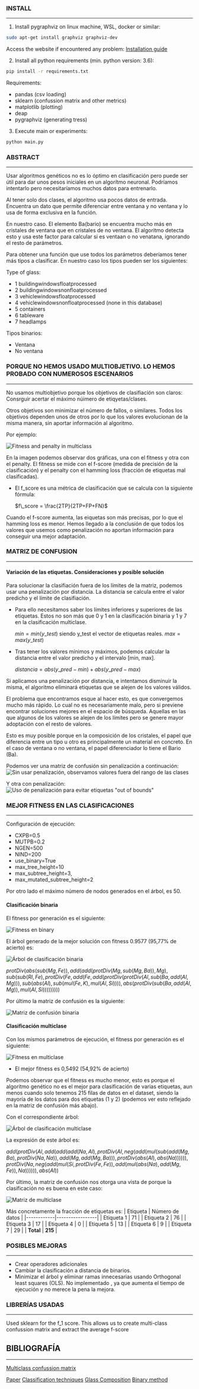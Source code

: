 ### INSTALL

---

1. Install pygraphviz on linux machine, WSL, docker or similar:

```bash
sudo apt-get install graphviz graphviz-dev
```

Access the website if encountered any problem: [Installation guide](https://pygraphviz.github.io/documentation/latest/install.html)

2. Install all python requirements (min. python version: 3.6):

```bash
pip install -r requirements.txt
```

Requirements:

- pandas (csv loading)
- sklearn (confussion matrix and other metrics)
- matplotlib (plotting)
- deap
- pygraphviz (generating tress)

3. Execute main or experiments:

```bash
python main.py
```

### ABSTRACT

---

Usar algoritmos genéticos no es lo óptimo en clasificación pero puede ser útil para dar unos pesos iniciales en un algorítmo neuronal. Podríamos intentarlo pero necesitaríamos muchos datos para entrenarlo.

Al tener solo dos clases, el algoritmo usa pocos datos de entrada.
Encuentra un dato que permite diferenciar entre ventana y no ventana y lo usa de forma exclusiva en la función.

En nuestro caso. El elemento Ba(bario) se encuentra mucho más en cristales de ventana que en cristales de no ventana.
El algoritmo detecta esto y usa este factor para calcular si es ventaan o no venatana, ignorando el resto de parámetros.

Para obtener una función que use todos los parámetros deberíamos tener más tipos a clasificar.
En nuestro caso los tipos pueden ser los siguientes:

Type of glass:

- 1 buildingwindowsfloatprocessed
- 2 buildingwindowsnonfloatprocessed
- 3 vehiclewindowsfloatprocessed
- 4 vehiclewindowsnonfloatprocessed (none in this database)
- 5 containers
- 6 tableware
- 7 headlamps

Tipos binarios:

- Ventana
- No ventana

### PORQUE NO HEMOS USADO MULTIOBJETIVO. LO HEMOS PROBADO CON NUMEROSOS ESCENARIOS

---

No usamos multiobjetivo porque los objetivos de clasifiación son claros: Consrguir acertar el máximo núimero de etiqyetas/clases.

Otros objetivos son minimizar el número de fallos, o similares.
Todos los objetivos dependen unos de otros por lo que los valores evolucionan de la misma manera, sin aportar información al algoritmo.

Por ejemplo:

![Fitness and penalty in multiclass](https://github.com/irg1008/COMPU_Practica03/blob/7c092416cc14659fc3813953fb0876cbe01459fc/output/stats.png?raw=true)

En la imagen podemos observar dos gráficas, una con el fitness y otra con el penalty. El fitness se mide con el f-score (medida de precisión de la clasificación) y el penalty con el hamming loss (fracción de etiquetas mal clasificadas).

- El f_score es una métrica de clasificación que se calcula con la siguiente fórmula:

  $f\_score = \frac{2TP}{2TP+FP+FN}$

Cuando el f-score aumenta, las eiquetas son más precisas, por lo que el hamming loss es menor.
Hemos llegado a la conclusión de que todos los valores que usemos como penalización no aportan información para conseguir una mejor adaptación.

### MATRIZ DE CONFUSION

---

#### Variación de las etiquetas. Consideraciones y posible solución

Para solucionar la clasifiación fuera de los límites de la matriz, podemos usar una penalización por distancia. La distancia se calcula entre el valor predicho y el límite de clasifiación.

- Para ello necesitamos saber los límites inferiores y superiores de las etiquetas.
  Estos no son más que 0 y 1 en la clasificación binaria y 1 y 7 en la clasificación multiclase.

  $min = min(y\_test)$ siendo y_test el vector de etiquetas reales.
  $max = max(y\_test)$

- Tras tener los valores mínimos y máximos, podemos calcular la distancia entre el valor predicho y el intervalo [min, max].

  $distancia = abs(y\_pred - min) + abs(y\_pred - max)$

Si aplicamos una penalización por distancia, e intentamos disminuir la misma, el algoritmo eliminará etiquetas que se alejen de los valores válidos.

El problema que encontramos esque al hacer esto, es que convergemos mucho más rápido. Lo cual no es necesariamente malo, pero si previene encontrar soluciones mejores en el espacio de búsqueda. Aquellas en las que algunos de los valores se alejen de los límites pero se genere mayor adoptación con el resto de valores.

Esto es muy posible porque en la composición de los cristales, el papel que diferencia entre un tipo u otro es principalmente un material en concreto. En el caso de ventana o no ventana, el papel diferenciador lo tiene el Bario (Ba).

Podemos ver una matriz de confusión sin penalización a continuación:
![Sin usar penalización, observamos valores fuera del rango de las clases](https://github.com/irg1008/COMPU_Practica03/blob/ebec6080f3728ee63ecfdbdf76a829e4e70b0998/output/conf_mat.png?raw=true)

Y otra con penalización:
![Uso de penalización para evitar etiquetas "out of bounds"](https://github.com/irg1008/COMPU_Practica03/blob/6bdd291e88ce4e0425c4e9820789e5f9c480bdc1/output/conf_mat.png?raw=true)

### MEJOR FITNESS EN LAS CLASIFICACIONES

---

Configuración de ejecución:

- CXPB=0.5
- MUTPB=0.2
- NGEN=500
- NIND=200
- use_binary=True
- max_tree_height=10
- max_subtree_height=3,
- max_mutated_subtree_height=2

Por otro lado el máximo número de nodos generados en el árbol, es 50.

#### Clasificación binaria

El fitness por generación es el siguiente:

![Fitness en binary](https://i.imgur.com/myRhJcg.png)

El árbol generado de la mejor solución con fitness 0.9577 (95,77% de acierto) es:

![Árbol de clasificación binaria](https://i.imgur.com/1r7mfKO.png)

$protDiv(abs(sub(Mg, Fe)), add(add(protDiv(Mg, sub(Mg, Ba)), Mg), sub(sub(RI, Fe), protDiv(Fe, add(Fe, add(protDiv(protDiv(Al, sub(Ba, add(Al, Mg))), sub(abs(Al), sub(mul(Fe, K), mul(Al, Si)))), abs(protDiv(sub(Ba, add(Al, Mg)), mul(Al, Si)))))))))$

Por último la matriz de confusión es la siguiente:

![Matriz de confusión binaria](https://i.imgur.com/N3fRKKi.png)

#### Clasificación multiclase

Con los mismos parámetros de ejecución, el fitness por generación es el siguiente:

![Fitness en multiclase](https://i.imgur.com/LVzsWxQ.png)

- El mejor fitness es 0,5492 (54,92% de acierto)

Podemos observar que el fitness es mucho menor, esto es porque el algoritmo genético no es el mejor para clasificación de varias etiquetas, aun menos cuando solo tenemos 215 filas de datos en el dataset, siendo la mayoría de los datos para dos etiquetas (1 y 2) (podemos ver esto reflejado en la matriz de confusión más abajo).

Con el correspondiente árbol:

![Árbol de clasificación multiclase](https://i.imgur.com/q47PEKI.png)

La expresión de este árbol es:

$add(protDiv(Al, add(add(add(Na, Al), protDiv(Al, neg(add(mul(sub(add(Mg, Ba), protDiv(Na, Na)), add(Mg, add(Mg, Ba))), protDiv(abs(Al), abs(Na)))))), protDiv(Na, neg(add(mul(Si, protDiv(Fe, Fe)), add(mul(abs(Na), add(Mg, Fe)), Na)))))), abs(Al))$

Por último, la matriz de confusión nos otorga una vista de porque la clasificación no es buena en este caso:

![Matriz de multiclase](https://i.imgur.com/8BObo67.png)

Más concretamente la fracción de etiquetas es:
| Etiqueta   | Número de datos |
|------------|-----------------|
| Etiqueta 1 | 71              |
| Etiqueta 2 | 76              |
| Etiqueta 3 | 17              |
| Etiqueta 4 | 0               |
| Etiqueta 5 | 13              |
| Etiqueta 6 | 9               |
| Etiqueta 7 | 29              |
| __Total__  | __215__         |
          
### POSIBLES MEJORAS

---

- Crear operadores adicionales
- Cambiar la clasificación a distancia de binarios.
- Minimizar el árbol y eliminar ramas innecesarias usando Orthogonal least squares (OLS). No implementado , ya que aumenta el tiempo de ejecución y no merece la pena la mejora.

### LIBRERÍAS USADAS

---

Used sklearn for the f_1 score. This allows us to create multi-class confussion matrix and extract the average f-score

## BIBLIOGRAFÍA

---

[Multiclass confussion matrix](https://towardsdatascience.com/confusion-matrix-for-your-multi-class-machine-learning-model-ff9aa3bf7826)

[Paper](https://link.springer.com/chapter/10.1007/978-3-662-44303-3_5)
[Classification techniques](https://www.sciencedirect.com/topics/computer-science/classification-technique)
[Glass Composition](https://www.britannica.com/technology/glass)
[Binary method](https://ieeexplore.ieee.org/document/6597232)
